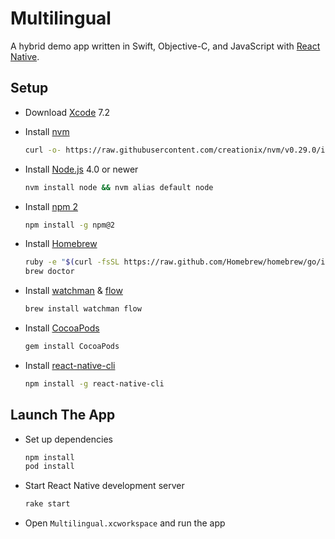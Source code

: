 Multilingual
============

A hybrid demo app written in Swift, Objective-C, and JavaScript with [React Native](https://facebook.github.io/react-native/).

## Setup

* Download [Xcode](https://developer.apple.com/downloads/) 7.2

* Install [nvm](https://github.com/creationix/nvm)

  ```sh
  curl -o- https://raw.githubusercontent.com/creationix/nvm/v0.29.0/install.sh | bash
  ```

* Install [Node.js](https://nodejs.org/) 4.0 or newer

  ```sh
  nvm install node && nvm alias default node
  ```

* Install [npm 2](https://www.npmjs.com/package/npm2)

  ```sh
  npm install -g npm@2
  ```

* Install [Homebrew](http://brew.sh/)

  ```sh
  ruby -e "$(curl -fsSL https://raw.github.com/Homebrew/homebrew/go/install)"
  brew doctor
  ```

* Install [watchman](https://facebook.github.io/watchman/) & [flow](http://flowtype.org/)

  ```sh
  brew install watchman flow
  ```

* Install [CocoaPods](https://cocoapods.org/)

  ```sh
  gem install CocoaPods
  ```

* Install [react-native-cli](https://www.npmjs.com/package/react-native-cli)

  ```sh
  npm install -g react-native-cli
  ```

## Launch The App

* Set up dependencies

  ```sh
  npm install
  pod install
  ```

* Start React Native development server

  ```sh
  rake start
  ```

* Open `Multilingual.xcworkspace` and run the app
